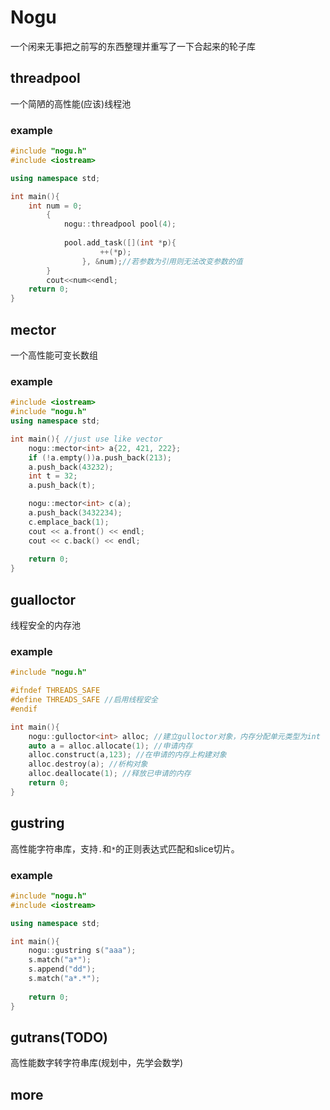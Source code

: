 # Nogu
一个闲来无事把之前写的东西整理并重写了一下合起来的轮子库
## threadpool
一个简陋的高性能(应该)线程池
### example
```c++
#include "nogu.h"
#include <iostream>

using namespace std;

int main(){
    int num = 0;
        {
            nogu::threadpool pool(4);
    
            pool.add_task([](int *p){
                    ++(*p);
                }, &num);//若参数为引用则无法改变参数的值
        }
        cout<<num<<endl;
    return 0;
}
```
## mector
一个高性能可变长数组
### example
```c++
#include <iostream>
#include "nogu.h"
using namespace std;

int main(){ //just use like vector
    nogu::mector<int> a{22, 421, 222};
    if (!a.empty())a.push_back(213);
    a.push_back(43232);
    int t = 32;
    a.push_back(t);

    nogu::mector<int> c(a);
    a.push_back(3432234);
    c.emplace_back(1);
    cout << a.front() << endl;
    cout << c.back() << endl;
    
    return 0;
}
```
## gualloctor
线程安全的内存池
### example
```c++
#include "nogu.h"

#ifndef THREADS_SAFE
#define THREADS_SAFE //启用线程安全
#endif

int main(){
    nogu::gulloctor<int> alloc; //建立gulloctor对象，内存分配单元类型为int
    auto a = alloc.allocate(1); //申请内存
    alloc.construct(a,123); //在申请的内存上构建对象
    alloc.destroy(a); //析构对象
    alloc.deallocate(1); //释放已申请的内存
    return 0;
}
```
## gustring
高性能字符串库，支持`.`和`*`的正则表达式匹配和slice切片。
### example
```c++
#include "nogu.h"
#include <iostream>

using namespace std;

int main(){
    nogu::gustring s("aaa");
    s.match("a*");
    s.append("dd");
    s.match("a*.*");
    
    return 0;
}
```
## gutrans(TODO)
高性能数字转字符串库(规划中，先学会数学)
## more
